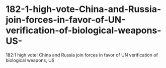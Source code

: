 # 182-1-high-vote-China-and-Russia-join-forces-in-favor-of-UN-verification-of-biological-weapons-US-
182:1 high vote! China and Russia join forces in favor of UN verification of biological weapons, US 

